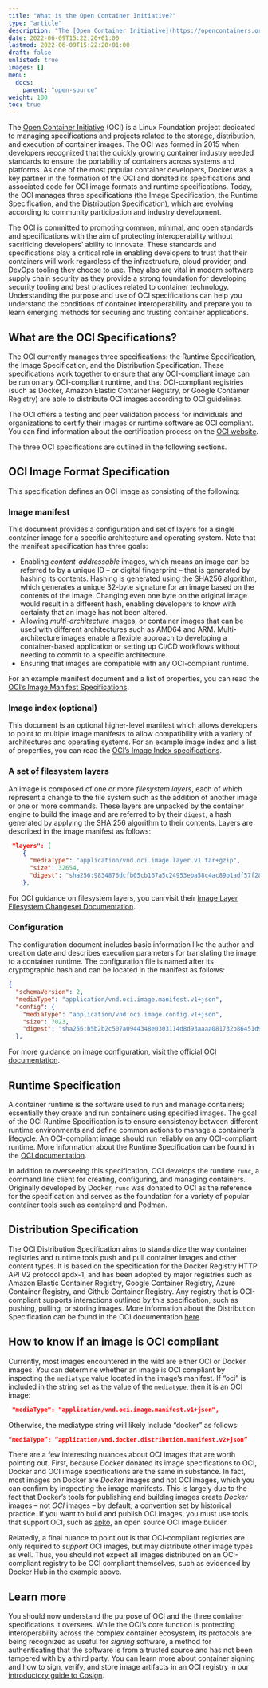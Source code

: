 ```yaml
---
title: "What is the Open Container Initiative?"
type: "article"
description: "The [Open Container Initiative](https://opencontainers.org/) (OCI) is a Linux Foundation project dedicated to managing specifications and projects related to the storage, distribution, and execution of container images."
date: 2022-06-09T15:22:20+01:00
lastmod: 2022-06-09T15:22:20+01:00
draft: false
unlisted: true
images: []
menu:
  docs:
    parent: "open-source"
weight: 100
toc: true
---
```

The [Open Container Initiative](https://opencontainers.org/) (OCI) is a Linux Foundation project dedicated to managing specifications and projects related to the storage, distribution, and execution of container images. The OCI was formed in 2015 when developers recognized that the quickly growing container industry needed standards to ensure the portability of containers across systems and platforms. As one of the most popular container developers, Docker was a key partner in the formation of the OCI and donated its specifications and associated code for OCI image formats and runtime specifications. Today, the OCI manages three specifications (the Image Specification, the Runtime Specification, and the Distribution Specification), which are evolving according to community participation and industry development. 

The OCI is committed to promoting common, minimal, and open standards and specifications with the aim of protecting interoperability without sacrificing developers’ ability to innovate. These standards and specifications play a critical role in enabling developers to trust that their containers will work regardless of the infrastructure, cloud provider, and DevOps tooling they choose to use. They also are vital in modern software supply chain security as they provide a strong foundation for developing security tooling and best practices related to container technology. Understanding the purpose and use of OCI specifications can help you understand the conditions of container interoperability and prepare you to learn emerging methods for securing and trusting container applications. 

## What are the OCI Specifications? 

The OCI currently manages three specifications: the Runtime Specification, the Image Specification, and the Distribution Specification. These specifications work together to ensure that any OCI-compliant image can be run on any OCI-compliant runtime, and that OCI-compliant registries (such as Docker, Amazon Elastic Container Registry, or Google Container Registry) are able to distribute OCI images according to OCI guidelines. 

The OCI offers a testing and peer validation process for individuals and organizations to certify their images or runtime software as OCI compliant. You can find information about the certification process on the [OCI website](https://opencontainers.org/community/certified/).

The three OCI specifications are outlined in the following sections. 

## OCI Image Format Specification

This specification defines an OCI Image as consisting of the following: 

### Image manifest

This document provides a configuration and set of layers for a single container image for a specific architecture and operating system. Note that the manifest specification has three goals:

* Enabling _content-addressable_ images, which means an image can be referred to by a unique ID – or digital fingerprint – that is generated by hashing its contents. Hashing is generated using the SHA256 algorithm, which generates a unique 32-byte signature for an image based on the contents of the image. Changing even one byte on the original image would result in a different hash, enabling developers to know with certainty that an image has not been altered.  
* Allowing _multi-architecture_ images, or container images that can be used with different architectures such as AMD64 and ARM. Multi-architecture images enable a flexible approach to developing a container-based application or setting up CI/CD workflows without needing to commit to a specific architecture.  
* Ensuring that images are compatible with any OCI-compliant runtime.

For an example manifest document and a list of properties, you can read the [OCI’s Image Manifest Specifications](https://github.com/opencontainers/image-spec/blob/main/manifest.md). 

### Image index (optional)

This document is an optional higher-level manifest which allows developers to point to multiple image manifests to allow compatibility with a variety of architectures and operating systems. For an example image index and a list of properties, you can read the [OCI’s Image Index specifications](https://github.com/opencontainers/image-spec/blob/main/manifest.md).

### A set of filesystem layers

An image is composed of one or more _filesystem layers_, each of which represent a change to the file system such as the addition of another image or one or more commands. These layers are unpacked by the container engine to build the image and are referred to by their `digest`, a hash generated by applying the SHA 256 algorithm to their contents. Layers are described in the image manifest as follows: 

```json
 "layers": [
    {
      "mediaType": "application/vnd.oci.image.layer.v1.tar+gzip",
      "size": 32654,
      "digest": "sha256:9834876dcfb05cb167a5c24953eba58c4ac89b1adf57f28f2f9d09af107ee8f0"
    },
```

For OCI guidance on filesystem layers, you can visit their [Image Layer Filesystem Changeset Documentation](https://github.com/opencontainers/image-spec/blob/main/layer.md). 

### Configuration  

The configuration document includes basic information like the author and creation date and describes execution parameters for translating the image to a container runtime. The configuration file is named after its cryptographic hash and can be located in the manifest as follows:  

```json
{
  "schemaVersion": 2,
  "mediaType": "application/vnd.oci.image.manifest.v1+json",
  "config": {
    "mediaType": "application/vnd.oci.image.config.v1+json",
    "size": 7023,
    "digest": "sha256:b5b2b2c507a0944348e0303114d8d93aaaa081732b86451d9bce1f432a537bc7"
  },
```

For more guidance on image configuration, visit the [official OCI documentation](https://github.com/opencontainers/image-spec/blob/main/config.md). 

## Runtime Specification  

A container runtime is the software used to run and manage containers; essentially they create and run containers using specified images. The goal of the OCI Runtime Specification is to ensure consistency between different runtime environments and define common actions to manage a container’s lifecycle. An OCI-compliant image should run reliably on any OCI-compliant runtime.  More information about the Runtime Specification can be found in the [OCI documentation](https://github.com/opencontainers/runtime-spec/blob/main/spec.md). 

In addition to overseeing this specification, OCI develops the runtime `runc`, a command line client for creating, configuring, and managing containers. Originally developed by Docker, `runc` was donated to OCI as the reference for the specification and serves as the foundation for a variety of popular container tools such as containerd and Podman. 

## Distribution Specification

The OCI Distribution Specification aims to standardize the way container registries and runtime tools push and pull container images and other content types. It is based on the specification for the Docker Registry HTTP API V2 protocol apdx-1, and has been adopted by major registries such as Amazon Elastic Container Registry, Google Container Registry, Azure Container Registry, and Github Container Registry. Any registry that is OCI-compliant supports interactions outlined by this specification, such as pushing, pulling, or storing images.  More information about the Distribution Specification can be found in the OCI documentation [here](https://github.com/opencontainers/distribution-spec/blob/main/spec.md). 

## How to know if an image is OCI compliant

Currently, most images encountered in the wild are either OCI or Docker images. You can determine whether an image is OCI compliant by inspecting the `mediatype` value located in the image’s manifest. If “oci” is included in the string set as the value of the `mediatype`, then it is an OCI image:

```json
 "mediaType": "application/vnd.oci.image.manifest.v1+json",
```

Otherwise, the mediatype string will likely include “docker” as follows: 

```json 
“mediaType”: “application/vnd.docker.distribution.manifest.v2+json”
```

There are a few interesting nuances about OCI images that are worth pointing out. First, because Docker donated its image specifications to OCI, Docker and OCI image specifications are the same in substance. In fact, most images on Docker are _Docker_ images and not OCI images, which you can confirm by inspecting the image manifests. This is largely due to the fact that Docker’s tools for publishing and building images create _Docker_ images – not _OCI_ images – by default, a convention set by historical practice. If you want to build and publish OCI images, you must use tools that support OCI, such as [apko](https://edu.chainguard.dev/open-source/apko/overview/), an open source OCI image builder.  

Relatedly, a final nuance to point out is that OCI-compliant registries are only required to _support_  OCI images, but may distribute other image types as well. Thus, you should not expect all images distributed on an OCI-compliant registry to be OCI compliant themselves, such as evidenced by Docker Hub in the example above.  


## Learn more

You should now understand the purpose of OCI and the three container specifications it oversees. While the OCI’s core function is protecting interoperability across the complex container ecosystem, its protocols are being recognized as useful for _signing_ software, a method for authenticating that the software is from a trusted source and has not been tampered with by a third party. You can learn more about container signing and how to sign, verify, and store image artifacts in an OCI registry in our [introductory guide to Cosign](https://edu.chainguard.dev/open-source/sigstore/cosign/an-introduction-to-cosign/).  


